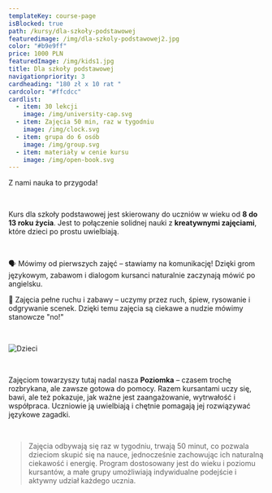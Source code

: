 ```yaml
---
templateKey: course-page
isBlocked: true
path: /kursy/dla-szkoły-podstawowej
featuredimage: /img/dla-szkoly-podstawowej2.jpg
color: "#b9e9ff"
price: 1000 PLN
featuredImage: /img/kids1.jpg
title: Dla szkoły podstawowej
navigationpriority: 3
cardheading: "180 zł x 10 rat "
cardcolor: "#ffcdcc"
cardlist:
  - item: 30 lekcji
    image: /img/university-cap.svg
  - item: Zajęcia 50 min, raz w tygodniu
    image: /img/clock.svg
  - item: grupa do 6 osób
    image: /img/group.svg
  - item: materiały w cenie kursu
    image: /img/open-book.svg
---
```

Z nami nauka to przygoda!

<br/>

Kurs dla szkoły podstawowej jest skierowany do uczniów w wieku od **8 do 13 roku życia**. Jest to połączenie solidnej nauki z **kreatywnymi zajęciami**, które dzieci po prostu uwielbiają. 

<br/>

🗣️ Mówimy od pierwszych zajęć – stawiamy na komunikację! Dzięki grom językowym, zabawom i dialogom kursanci naturalnie zaczynają mówić po angielsku.

🎲 Zajęcia pełne ruchu i zabawy – uczymy przez ruch, śpiew, rysowanie i odgrywanie scenek. Dzięki temu zajęcia są ciekawe a nudzie mówimy stanowcze "no!"

<br/>

![](/img/dla-szkoly-podstawowej2.jpg "Dzieci")

<br/>

Zajęciom towarzyszy tutaj nadal nasza **Poziomka**  – czasem trochę rozbrykana, ale zawsze gotowa do pomocy. Razem kursantami uczy się, bawi, ale też pokazuje, jak ważne jest zaangażowanie, wytrwałość i współpraca. Uczniowie ją uwielbiają i chętnie pomagają jej rozwiązywać językowe zagadki. 

<br/>

> Zajęcia odbywają się raz w tygodniu, trwają 50 minut, co pozwala dzieciom skupić się na nauce, jednocześnie zachowując ich naturalną ciekawość i energię.  Program dostosowany jest do wieku i poziomu kursantów, a małe grupy umożliwiają indywidualne podejście i aktywny udział każdego ucznia.

<br/>